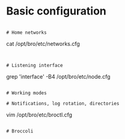 # Basic configuration

```

# Home networks

```
cat /opt/bro/etc/networks.cfg
```


# Listening interface

```
grep 'interface' -B4 /opt/bro/etc/node.cfg
```

# Working modes

# Notifications, log rotation, directories

```
vim /opt/bro/etc/broctl.cfg
```

# Broccoli

